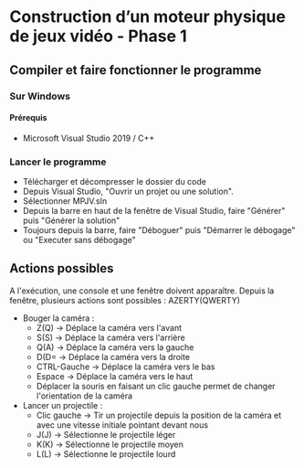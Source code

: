 # Construction d’un moteur physique de jeux vidéo - Phase 1

## Compiler et faire fonctionner le programme
### Sur Windows
#### Prérequis 
  - Microsoft Visual Studio 2019 / C++
### Lancer le programme
  - Télécharger et décompresser le dossier du code
  - Depuis Visual Studio, "Ouvrir un projet ou une solution".
  - Sélectionner MPJV.sln
  - Depuis la barre en haut de la fenêtre de Visual Studio, faire "Générer" puis "Générer la solution"
  - Toujours depuis la barre, faire "Déboguer" puis "Démarrer le débogage" ou "Executer sans débogage"

## Actions possibles
A l'exécution, une console et une fenêtre doivent apparaître.
Depuis la fenêtre, plusieurs actions sont possibles : AZERTY(QWERTY)
  - Bouger la caméra :
    - Z(Q) -> Déplace la caméra vers l'avant
    - S(S) -> Déplace la caméra vers l'arrière
    - Q(A) -> Déplace la caméra vers la gauche
    - D(D= -> Déplace la caméra vers la droite
    - CTRL-Gauche -> Déplace la caméra vers le bas
    - Espace -> Déplace la caméra vers le haut
    - Déplacer la souris en faisant un clic gauche permet de changer l'orientation de la caméra
  - Lancer un projectile :
    - Clic gauche -> Tir un projectile depuis la position de la caméra et avec une vitesse initiale pointant devant nous
    - J(J) -> Sélectionne le projectile léger
    - K(K) -> Sélectionne le projectile moyen 
    - L(L) -> Sélectionne le projectile lourd
